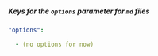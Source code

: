
##### Keys for the `options` parameter for `md` files

```yaml
"options":

  - (no options for now)

```
